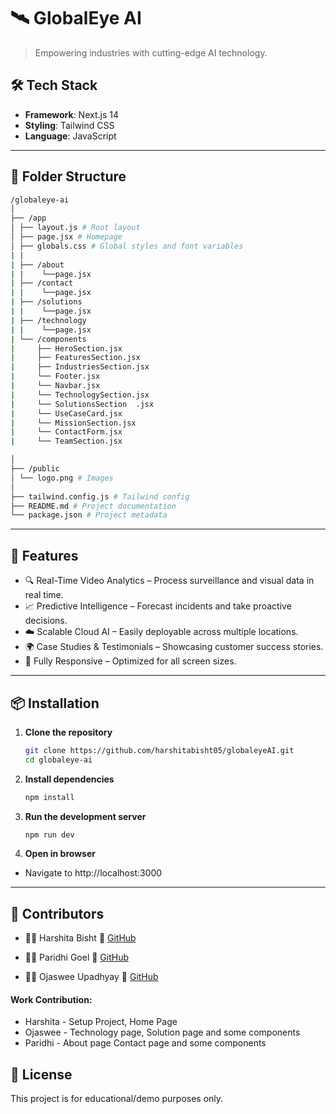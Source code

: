 # 🛰️ GlobalEye AI
> Empowering industries with cutting-edge AI technology.

<!-- ## 🌐 Website Preview

[🔗 Visit UniNow](https://uninow.vercel.app)  
*(Replace with actual deployed link if different)*

--- -->

## 🛠️ Tech Stack

- **Framework**: Next.js 14
- **Styling**: Tailwind CSS
- **Language**: JavaScript
<!-- - **Hosting**: Vercel -->

---
## 📁 Folder Structure

```bash
/globaleye-ai
│
├── /app
│ ├── layout.js # Root layout
│ ├── page.jsx # Homepage
│ ├── globals.css # Global styles and font variables
| |
| ├── /about
| |    └──page.jsx
| ├── /contact
| |    └──page.jsx
| ├── /solutions
| |    └──page.jsx
| ├── /technology
| |    └──page.jsx
| └── /components
|     ├── HeroSection.jsx
|     ├── FeaturesSection.jsx
|     ├── IndustriesSection.jsx
|     └── Footer.jsx
|     └── Navbar.jsx
|     └── TechnologySection.jsx
|     └── SolutionsSection  .jsx
|     └── UseCaseCard.jsx
|     └── MissionSection.jsx
|     └── ContactForm.jsx
|     └── TeamSection.jsx

│
├── /public
│ └── logo.png # Images
│
├── tailwind.config.js # Tailwind config
├── README.md # Project documentation
└── package.json # Project metadata
```
---
## 🚀 Features
- 🔍 Real-Time Video Analytics – Process surveillance and visual data in real time.
- 📈 Predictive Intelligence – Forecast incidents and take proactive decisions.
- ☁️ Scalable Cloud AI – Easily deployable across multiple locations.
- 🌍 Case Studies & Testimonials – Showcasing customer success stories.
- 📱 Fully Responsive – Optimized for all screen sizes.
---
## 📦 Installation

1. **Clone the repository**  
   ```bash
   git clone https://github.com/harshitabisht05/globaleyeAI.git
   cd globaleye-ai
    ```
2. **Install dependencies**
    ```bash
    npm install
    ```
3. **Run the development server**
    ```bash
    npm run dev
    ```
4. **Open in browser**
- Navigate to http://localhost:3000
---

## 🧠 Contributors

- 👩‍💻 Harshita Bisht
🔗 [GitHub](https://github.com/harshitabisht05)

- 👩‍💻 Paridhi Goel
🔗 [GitHub](https://github.com/ParidhiGoel26)

- 👩‍💻 Ojaswee Upadhyay
🔗 [GitHub](https://github.com/Ojas2095)

#### Work Contribution:
- Harshita - Setup Project, Home Page
- Ojaswee - Technology page, Solution page and some components
- Paridhi - About page Contact page and some components
## 🪪 License
This project is for educational/demo purposes only.



